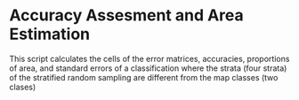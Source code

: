 # Accuracy Assesment and Area Estimation

This script calculates the cells of the error matrices, accuracies, proportions of area, and standard errors 
of a classification where the strata (four strata) of the stratified random sampling are different from the map classes (two clases)
